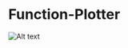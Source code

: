 # Function-Plotter
<img src="Function-Plotter/Screenshot (59).png" alt="Alt text" title="Optional title">
